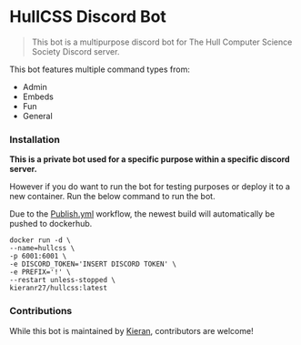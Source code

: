 # HullCSS Discord Bot
> This bot is a multipurpose discord bot for The Hull Computer Science Society Discord server. 

This bot features multiple command types from:
* Admin
* Embeds
* Fun
* General

### Installation 
**This is a private bot used for a specific purpose within a specific discord server.** 

However if you do want to run the bot for testing purposes or deploy it to a new container. Run the below command to run the bot.

Due to the [Publish.yml](.github/workflows/publish.yml) workflow, the newest build will automatically be pushed to dockerhub.
```docker
docker run -d \
--name=hullcss \
-p 6001:6001 \
-e DISCORD_TOKEN='INSERT DISCORD TOKEN' \
-e PREFIX='!' \
--restart unless-stopped \
kieranr27/hullcss:latest
```

### Contributions
While this bot is maintained by [Kieran](https://github.com/KieranRobson), contributors are welcome! 
